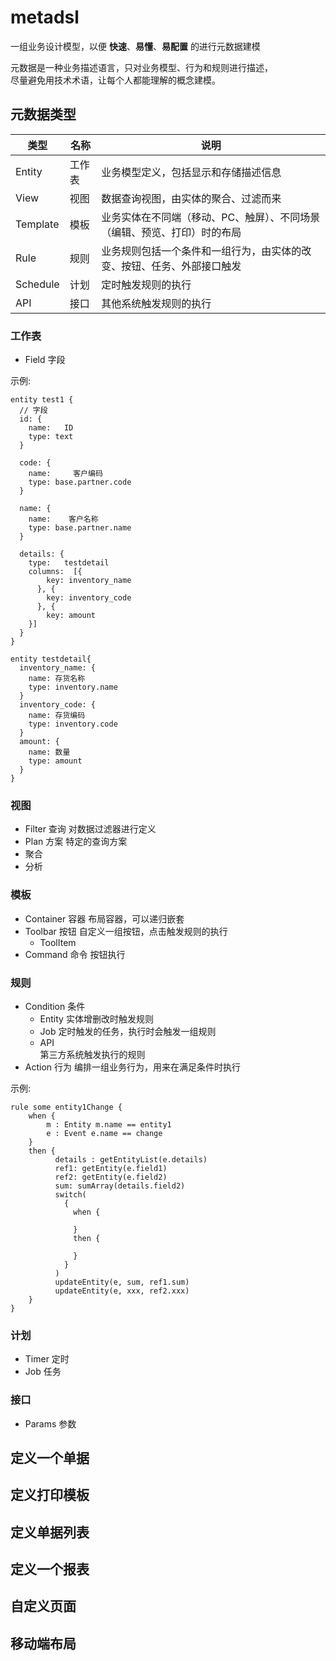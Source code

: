 # metadsl

一组业务设计模型，以便 **快速**、**易懂**、**易配置** 的进行元数据建模

元数据是一种业务描述语言，只对业务模型、行为和规则进行描述，  
尽量避免用技术术语，让每个人都能理解的概念建模。

## 元数据类型

| 类型     | 名称 | 说明                                                                     |
| -------- | ---- | ------------------------------------------------------------------------ |
| Entity   | 工作表 | 业务模型定义，包括显示和存储描述信息                                     |
| View     | 视图 | 数据查询视图，由实体的聚合、过滤而来                                     |
| Template | 模板 | 业务实体在不同端（移动、PC、触屏）、不同场景（编辑、预览、打印）时的布局 |
| Rule     | 规则 | 业务规则包括一个条件和一组行为，由实体的改变、按钮、任务、外部接口触发   |
| Schedule | 计划 | 定时触发规则的执行                                                       |
| API      | 接口 | 其他系统触发规则的执行                                                   |

### 工作表

- Field 字段

示例:  
```dsl
entity test1 {
  // 字段
  id: {
    name:   ID
    type: text
  }

  code: {
    name:     客户编码
    type: base.partner.code
  }

  name: {
    name:    客户名称
    type: base.partner.name
  }

  details: {
    type:   testdetail
    columns:  [{
        key: inventory_name
      }, {
        key: inventory_code
      }, {
        key: amount
    }] 
  }
}

entity testdetail{
  inventory_name: {
    name: 存货名称
    type: inventory.name
  }
  inventory_code: {
    name: 存货编码
    type: inventory.code
  }
  amount: {
    name: 数量
    type: amount
  }
}

```

### 视图

- Filter 查询
  对数据过滤器进行定义
- Plan 方案
  特定的查询方案
- 聚合
- 分析

### 模板

- Container 容器
  布局容器，可以递归嵌套
- Toolbar 按钮
  自定义一组按钮，点击触发规则的执行
  - ToolItem
- Command 命令
  按钮执行

### 规则

- Condition 条件
  - Entity
    实体增删改时触发规则
  - Job
    定时触发的任务，执行时会触发一组规则
  - API  
    第三方系统触发执行的规则
- Action 行为
  编排一组业务行为，用来在满足条件时执行

示例:  
```dsl
rule some entity1Change {
    when {
        m : Entity m.name == entity1
        e : Event e.name == change
    }
    then {
          details : getEntityList(e.details)
          ref1: getEntity(e.field1)
          ref2: getEntity(e.field2)
          sum: sumArray(details.field2)
          switch(
            {
              when {

              }
              then {

              }
            }
          )
          updateEntity(e, sum, ref1.sum)
          updateEntity(e, xxx, ref2.xxx)
    }
}
```

### 计划

- Timer 定时
- Job 任务

### 接口

- Params 参数

## 定义一个单据

## 定义打印模板

## 定义单据列表

## 定义一个报表

## 自定义页面

## 移动端布局
